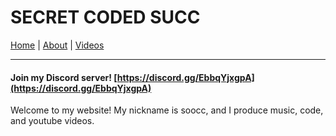 # SECRET CODED SUCC
[Home](soocc.github.io) | [About](about) | [Videos](videos)
<hr>

#### Join my Discord server! [https://discord.gg/EbbqYjxgpA](https://discord.gg/EbbqYjxgpA)
Welcome to my website! My nickname is soocc, and I produce music, code, and youtube videos.
